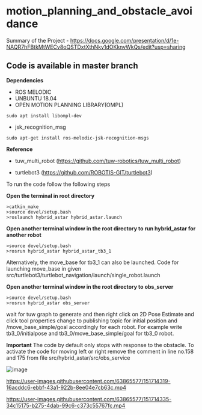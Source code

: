 # motion_planning_and_obstacle_avoidance
Summary of the Project - https://docs.google.com/presentation/d/1e-NAQR7hFBtkMtWECv8oQSTDxtXthNkv1dOKknvWkQs/edit?usp=sharing
## Code is available in master branch
**Dependencies**
- ROS MELODIC
- UNBUNTU 18.04
- OPEN MOTION PLANNING LIBRARY(OMPL)
```
sudo apt install libompl-dev
```
- jsk_recognition_msg
```
sudo apt-get install ros-melodic-jsk-recognition-msgs
```
**Reference**
- tuw_multi_robot 
(https://github.com/tuw-robotics/tuw_multi_robot)

- turtlebot3
(https://github.com/ROBOTIS-GIT/turtlebot3)

To run the code follow the following steps

**Open the terminal in root directory**
```
>catkin_make
>source devel/setup.bash
>roslaunch hybrid_astar hybrid_astar.launch
```
**Open another terminal window in the root directory to run hybrid_astar for another robot**
```
>source devel/setup.bash
>rosrun hybrid_astar hybrid_astar_tb3_1
```
Alternatively, the move_base for tb3_1 can also be launched. Code for launching move_base in given src/turtlebot3/turtlebot_navigation/launch/single_robot.launch

**Open another terminal window in the root directory to obs_server**
```
>source devel/setup.bash
>rosrun hybrid_astar obs_server
```
wait for tuw graph to generate and then right click on 2D Pose Estimate and click tool properties
change to publishing topic for initial position and /move_base_simple/goal accordingly for each robot. For example write tb3_0/initialpose and tb3_0/move_base_simple/goal for tb3_0 robot.

**Important**
The code by default only stops with response to the obstacle. To activate the code for moving left or right remove the comment in line no.158 and 175 from file src/hybrid_astar/src/obs_service

![image](https://user-images.githubusercontent.com/63865577/151713842-21cf9263-746d-4e89-a06a-8c678661955f.png)




https://user-images.githubusercontent.com/63865577/151714319-16acddc6-ebbf-43a1-922b-8ee04e7cb63c.mp4


https://user-images.githubusercontent.com/63865577/151714335-34c15175-b275-4dab-99c6-c373c55767fc.mp4


